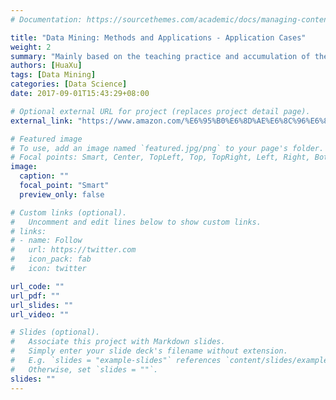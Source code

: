 ```yaml
---
# Documentation: https://sourcethemes.com/academic/docs/managing-content/

title: "Data Mining: Methods and Applications - Application Cases"
weight: 2
summary: "Mainly based on the teaching practice and accumulation of the Data Mining Methods and Applications course set up by Tsinghua University, referring to the teaching system of relevant courses of famous foreign universities in recent years, systematically introducing the basic concepts and basic principles of data mining; combining some typical applications Examples show general patterns and ideas for solving problems with data mining thinking methods."
authors: [HuaXu]
tags: [Data Mining]
categories: [Data Science]
date: 2017-09-01T15:43:29+08:00

# Optional external URL for project (replaces project detail page).
external_link: "https://www.amazon.com/%E6%95%B0%E6%8D%AE%E6%8C%96%E6%8E%98%EF%BC%9A%E6%96%B9%E6%B3%95%E4%B8%8E%E5%BA%94%E7%94%A8-%E5%BA%94%E7%94%A8%E6%A1%88%E4%BE%8B-%E6%B8%85%E5%8D%8E%E5%A4%A7%E5%AD%A6%E8%AE%A1%E7%AE%97%E6%9C%BA%E7%B3%BB%E5%88%97%E6%95%99%E6%9D%90-%E5%BE%90%E5%8D%8E/dp/B074121MCP/ref=sr_1_1?dchild=1&keywords=%E6%95%B0%E6%8D%AE%E6%8C%96%E6%8E%98%EF%BC%9A%E6%96%B9%E6%B3%95%E4%B8%8E%E5%BA%94%E7%94%A8&qid=1599206641&s=books&sr=1-1"

# Featured image
# To use, add an image named `featured.jpg/png` to your page's folder.
# Focal points: Smart, Center, TopLeft, Top, TopRight, Left, Right, BottomLeft, Bottom, BottomRight.
image:
  caption: ""
  focal_point: "Smart"
  preview_only: false

# Custom links (optional).
#   Uncomment and edit lines below to show custom links.
# links:
# - name: Follow
#   url: https://twitter.com
#   icon_pack: fab
#   icon: twitter

url_code: ""
url_pdf: ""
url_slides: ""
url_video: ""

# Slides (optional).
#   Associate this project with Markdown slides.
#   Simply enter your slide deck's filename without extension.
#   E.g. `slides = "example-slides"` references `content/slides/example-slides.md`.
#   Otherwise, set `slides = ""`.
slides: ""
---
```

